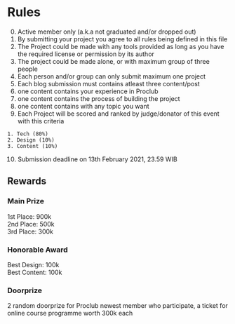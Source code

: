 # Rules
0. Active member only (a.k.a not graduated and/or dropped out)
1. By submitting your project you agree to all rules being defined in this file
2. The Project could be made with any tools provided as long as you have the required license or permission by its author
3. The project could be made alone, or with maximum group of three people
4. Each person and/or group can only submit maximum one project
5. Each blog submission must contains atleast three content/post
6. one content contains your experience in Proclub
7. one content contains the process of building the project
8. one content contains with any topic you want
9. Each Project will be scored and ranked by judge/donator of this event with this criteria
```
1. Tech (80%)
2. Design (10%)
3. Content (10%)
```
10. Submission deadline on 13th February 2021, 23.59 WIB
## Rewards

### Main Prize
1st Place: 900k  
2nd Place: 500k  
3rd Place: 300k  

### Honorable Award
Best Design: 100k  
Best Content: 100k  

### Doorprize
2 random doorprize for Proclub newest member who participate, a ticket for online course programme worth 300k each


